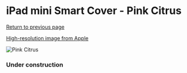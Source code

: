 # iPad mini Smart Cover - Pink Citrus

[Return to previous page](/ipad_mini4)

[High-resolution image from Apple](https://store.storeimages.cdn-apple.com/8756/as-images.apple.com/is/MGYW3?wid=4500&hei=4500&fmt=png)

<div style="width: 384px"><img src="/everysource/MGYW3.png" alt="Pink Citrus"></div>

### Under construction
